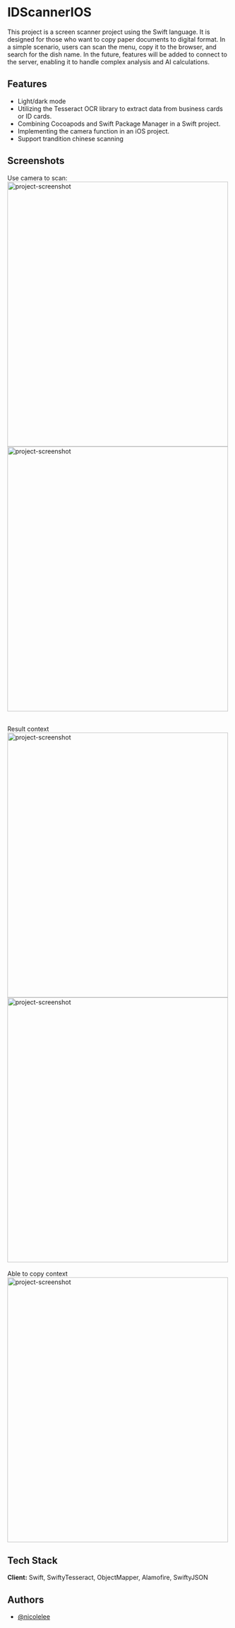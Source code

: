 # IDScannerIOS

This project is a screen scanner project using the Swift language. It is designed for those who want to copy paper documents to digital format. In a simple scenario, users can scan the menu, copy it to the browser, and search for the dish name. In the future, features will be added to connect to the server, enabling it to handle complex analysis and AI calculations.


## Features

- Light/dark mode 
- Utilizing the Tesseract OCR library to extract data from business cards or ID cards.
- Combining Cocoapods and Swift Package Manager in a Swift project.
- Implementing the camera function in an iOS project.
- Support trandition chinese scanning


## Screenshots
Use camera to scan:
<br />
<img src="https://github.com/user-attachments/assets/b66d14e7-69a0-4d36-b966-d59771d286bd" alt="project-screenshot" width="500" height="600/" />
<img src="https://github.com/user-attachments/assets/ba014ffc-e7e2-43a6-913d-dbd8133a28f4" alt="project-screenshot" width="500" height="600/" />
<br /><br />

Result context
<br />
<img src="https://github.com/user-attachments/assets/520f7d25-2480-46bb-9279-1ac55b3e5336" alt="project-screenshot" width="500" height="600/" />
<img src="https://github.com/user-attachments/assets/8c490456-d912-4301-a1d6-ed0a9ac98474" alt="project-screenshot" width="500" height="600/" />
<br /><br />
Able to copy context 
<br />
<img src="https://github.com/user-attachments/assets/9aead6c7-a286-4716-99b1-3cddaa90df7c" alt="project-screenshot" width="500" height="600/" />
<br />


## Tech Stack

**Client:** Swift, SwiftyTesseract, ObjectMapper, Alamofire, SwiftyJSON


## Authors

- [@nicolelee](https://github.com/SlackerLee)



